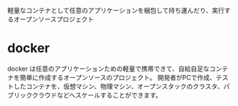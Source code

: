 軽量なコンテナとして任意のアプリケーションを梱包して持ち運んだり、実行するオープンソースプロジェクト

# docker

docker は任意のアプリケーションための軽量で携帯できて、自給自足なコンテナを簡単に作成するオープンソースのプロジェクト。
開発者がPCで作成、テストしたコンテナを、仮想マシン、物理マシン、オープンスタックのクラスタ、パブリッククラウドなどへスケールすることができます。
